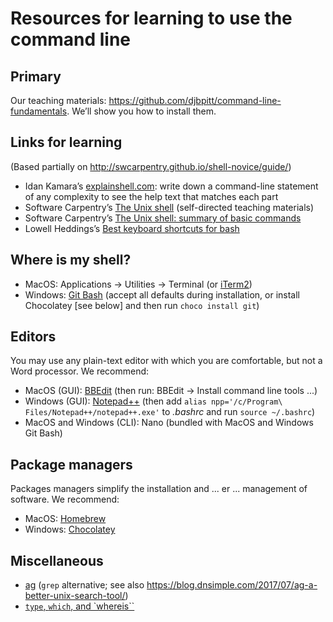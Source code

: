 # Resources for learning to use the command line

## Primary

Our teaching materials: <https://github.com/djbpitt/command-line-fundamentals>. We’ll show you how to install them. 

## Links for learning

(Based partially on <http://swcarpentry.github.io/shell-novice/guide/>)

* Idan Kamara’s [explainshell.com](https://explainshell.com/): write down a command-line statement of any complexity to see the help text that matches each part
* Software Carpentry’s [The Unix shell](http://swcarpentry.github.io/shell-novice/) (self-directed teaching materials)
* Software Carpentry’s [The Unix shell: summary of basic commands](http://swcarpentry.github.io/shell-novice/reference/)
* Lowell Heddings’s [Best keyboard shortcuts for bash](https://www.howtogeek.com/howto/ubuntu/keyboard-shortcuts-for-bash-command-shell-for-ubuntu-debian-suse-redhat-linux-etc/)

## Where is my shell?

* MacOS: Applications → Utilities → Terminal (or [iTerm2](https://www.iterm2.com/))
* Windows: [Git Bash](https://www.techoism.com/how-to-install-git-bash-on-windows/) (accept all defaults during installation, or install Chocolatey [see below] and then run `choco install git`)

## Editors

You may use any plain-text editor with which you are comfortable, but not a Word processor. We recommend:

* MacOS (GUI): [BBEdit](https://www.barebones.com/products/bbedit/) (then run: BBEdit → Install command line tools ...)
* Windows (GUI): [Notepad++](https://notepad-plus-plus.org/) (then add `alias npp='/c/Program\ Files/Notepad++/notepad++.exe'` to *.bashrc* and run `source ~/.bashrc`)
* MacOS and Windows (CLI): Nano (bundled with MacOS and Windows Git Bash)


## Package managers

Packages managers simplify the installation and ... er ... management of software. We recommend:

* MacOS: [Homebrew](https://brew.sh/)
* Windows: [Chocolatey](https://chocolatey.org/)

## Miscellaneous

* [ag](https://github.com/ggreer/the_silver_searcher) (`grep` alternative; see also <https://blog.dnsimple.com/2017/07/ag-a-better-unix-search-tool/>)
* [`type`, `which`, and `whereis``](https://launchacademy.com/codecabulary/development-tools/type-which-and-whereis)